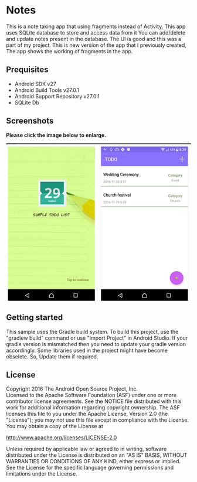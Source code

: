 # Notes
This is a note taking app that using fragments instead of Activity. This app uses SQLite database to store and access data from it
You can add/delete and update notes present in the database. The UI is good and this was a part of my project. This is new version of the app
that I previously created, The app shows the working of fragments in the app.

## Prequisites
* Android SDK v27
* Android Build Tools v27.0.1
* Android Support Repository v27.0.1
* SQLite Db

## Screenshots

**Please click the image below to enlarge.**

<img src="https://github.com/Shubhraaaj/ToDoList/blob/master/app/src/main/res/drawable/earthquake_1.png" >

## Getting started
This sample uses the Gradle build system. 
To build this project, use the "gradlew build" command or use "Import Project" in Android Studio. 
If your gradle version is mismatched then you need to update your gradle version accordingly.
Some libraries used in the project might have become obselete. So, Update them if required.

## License
<p> Copyright 2016 The Android Open Source Project, Inc.<br>
Licensed to the Apache Software Foundation (ASF) under one or more contributor license agreements. 
See the NOTICE file distributed with this work for additional information regarding copyright ownership. 
The ASF licenses this file to you under the Apache License, Version 2.0 (the "License"); 
you may not use this file except in compliance with the License. You may obtain a copy of the License at<br>

http://www.apache.org/licenses/LICENSE-2.0 <br>

Unless required by applicable law or agreed to in writing, software distributed under the License is distributed on an "AS IS" BASIS, 
WITHOUT WARRANTIES OR CONDITIONS OF ANY KIND, either express or implied. See the License for the specific language governing permissions 
and limitations under the License.<p>
